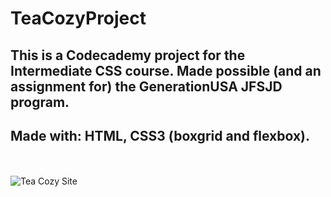 # TeaCozyProject
## This is a Codecademy project for the Intermediate CSS course. Made possible (and an assignment for) the GenerationUSA JFSJD program.
## Made with: HTML, CSS3 (boxgrid and flexbox).
<br><br>
![Tea Cozy Site](https://abitbrookish.github.io/TeaCozyProject/)
